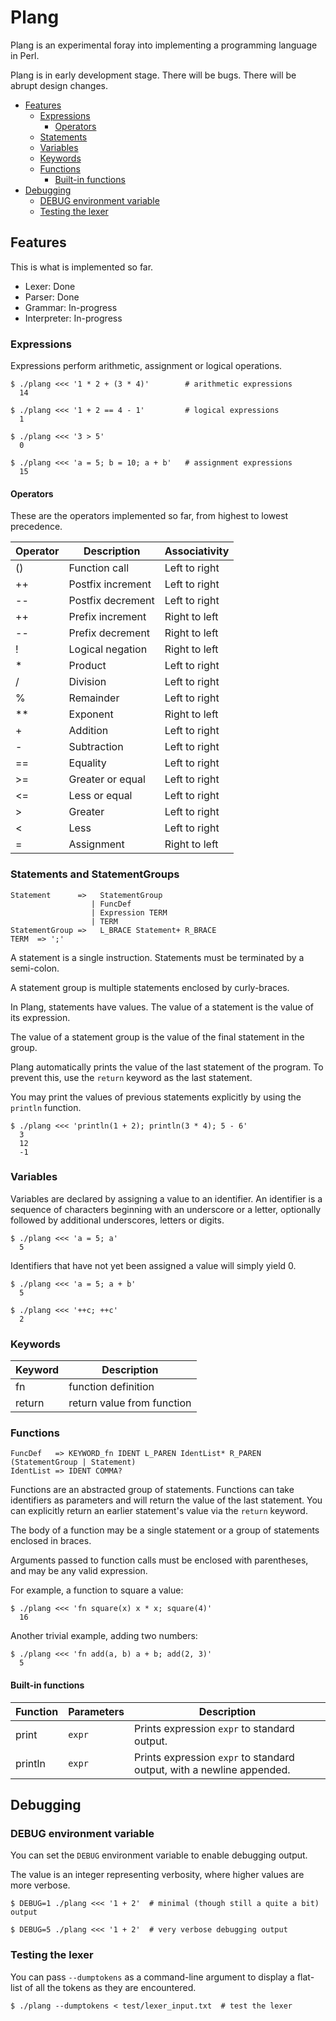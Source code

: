 # Plang
Plang is an experimental foray into implementing a programming language in Perl.

Plang is in early development stage. There will be bugs. There will be abrupt design changes.

<!-- md-toc-begin -->
* [Features](#features)
  * [Expressions](#expressions)
    * [Operators](#operators)
  * [Statements](#statements)
  * [Variables](#variables)
  * [Keywords](#keywords)
  * [Functions](#functions)
    * [Built-in functions](#built-in-functions)
* [Debugging](#debugging)
  * [DEBUG environment variable](#debug-environment-variable)
  * [Testing the lexer](#testing-the-lexer)
<!-- md-toc-end -->

## Features
This is what is implemented so far.

* Lexer: Done
* Parser: Done
* Grammar: In-progress
* Interpreter: In-progress

### Expressions
Expressions perform arithmetic, assignment or logical operations.

    $ ./plang <<< '1 * 2 + (3 * 4)'        # arithmetic expressions
      14
<!-- -->
    $ ./plang <<< '1 + 2 == 4 - 1'         # logical expressions
      1

    $ ./plang <<< '3 > 5'
      0
<!-- -->
    $ ./plang <<< 'a = 5; b = 10; a + b'   # assignment expressions
      15

#### Operators
These are the operators implemented so far, from highest to lowest precedence.

Operator | Description | Associativity
--- | --- | ---
\(\) | Function call     | Left to right
\+\+ | Postfix increment | Left to right
\-\- | Postfix decrement | Left to right
\+\+ | Prefix increment  | Right to left
\-\- | Prefix decrement  | Right to left
!    | Logical negation  | Right to left
\*   | Product           | Left to right
/    | Division          | Left to right
%    | Remainder         | Left to right
\*\* | Exponent          | Right to left
\+   | Addition          | Left to right
\-   | Subtraction       | Left to right
==   | Equality          | Left to right
\>=  | Greater or equal  | Left to right
\<=  | Less or equal     | Left to right
\>   | Greater           | Left to right
\<   | Less              | Left to right
=    | Assignment        | Right to left

### Statements and StatementGroups
    Statement      =>   StatementGroup
                      | FuncDef
                      | Expression TERM
                      | TERM
    StatementGroup =>   L_BRACE Statement+ R_BRACE
    TERM  => ';'

A statement is a single instruction. Statements must be terminated by a semi-colon.

A statement group is multiple statements enclosed by curly-braces.

In Plang, statements have values. The value of a statement is the value of its expression.

The value of a statement group is the value of the final statement in the group.

Plang automatically prints the value of the last statement of the program. To prevent this,
use the `return` keyword as the last statement.

You may print the values of previous statements explicitly by using the `println` function.

    $ ./plang <<< 'println(1 + 2); println(3 * 4); 5 - 6'
      3
      12
      -1

### Variables
Variables are declared by assigning a value to an identifier. An identifier is a
sequence of characters beginning with an underscore or a letter, optionally followed
by additional underscores, letters or digits.

    $ ./plang <<< 'a = 5; a'
      5

Identifiers that have not yet been assigned a value will simply yield 0.

    $ ./plang <<< 'a = 5; a + b'
      5

    $ ./plang <<< '++c; ++c'
      2

### Keywords
Keyword | Description
--- | ---
fn | function definition
return | return value from function

### Functions
    FuncDef   => KEYWORD_fn IDENT L_PAREN IdentList* R_PAREN (StatementGroup | Statement)
    IdentList => IDENT COMMA?

Functions are an abstracted group of statements. Functions can take identifiers as
parameters and will return the value of the last statement. You can explicitly
return an earlier statement's value via the `return` keyword.

The body of a function may be a single statement or a group of statements enclosed
in braces.

Arguments passed to function calls must be enclosed with parentheses, and may be
any valid expression.

For example, a function to square a value:

    $ ./plang <<< 'fn square(x) x * x; square(4)'
      16

Another trivial example, adding two numbers:

    $ ./plang <<< 'fn add(a, b) a + b; add(2, 3)'
      5

#### Built-in functions
Function | Parameters | Description
--- | --- | ---
print | `expr` | Prints expression `expr` to standard output.
println | `expr` | Prints expression `expr` to standard output, with a newline appended.

## Debugging
### DEBUG environment variable
You can set the `DEBUG` environment variable to enable debugging output.

The value is an integer representing verbosity, where higher values are more verbose.

    $ DEBUG=1 ./plang <<< '1 + 2'  # minimal (though still a quite a bit) output
<!-- -->
    $ DEBUG=5 ./plang <<< '1 + 2'  # very verbose debugging output

### Testing the lexer
You can pass `--dumptokens` as a command-line argument to display a flat-list
of all the tokens as they are encountered.

    $ ./plang --dumptokens < test/lexer_input.txt  # test the lexer
